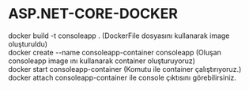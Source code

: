 # ASP.NET-CORE-DOCKER

docker build -t consoleapp . (DockerFile dosyasını kullanarak image oluşturuldu)                                      
docker create --name consoleapp-container consoleapp (Oluşan consoleapp image ını kullanarak container oluşturuyoruz)                    
docker start consoleapp-container (Komutu ile container çalıştırıyoruz.)                                               
docker attach consoleapp-container ile console çıktısını görebilirsiniz.                                 
